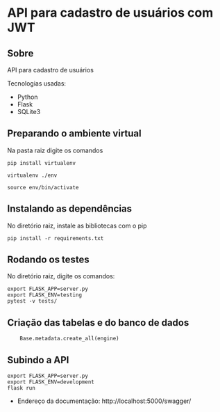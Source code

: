 
# API para cadastro de usuários com JWT

## Sobre

API para cadastro de usuários 

Tecnologias usadas:
- Python
- Flask
- SQLite3

## Preparando o ambiente virtual
Na pasta raiz digite os comandos
```
pip install virtualenv

virtualenv ./env

source env/bin/activate
```

## Instalando as dependências
No diretório raiz, instale as bibliotecas com o pip
```
pip install -r requirements.txt
```

## Rodando os testes
No diretório raiz, digite os comandos:

```
export FLASK_APP=server.py
export FLASK_ENV=testing
pytest -v tests/
```

## Criação das tabelas e do banco de dados
```
    Base.metadata.create_all(engine)
```

## Subindo a API
```
export FLASK_APP=server.py
export FLASK_ENV=development
flask run
```

- Endereço da documentação: http://localhost:5000/swagger/

